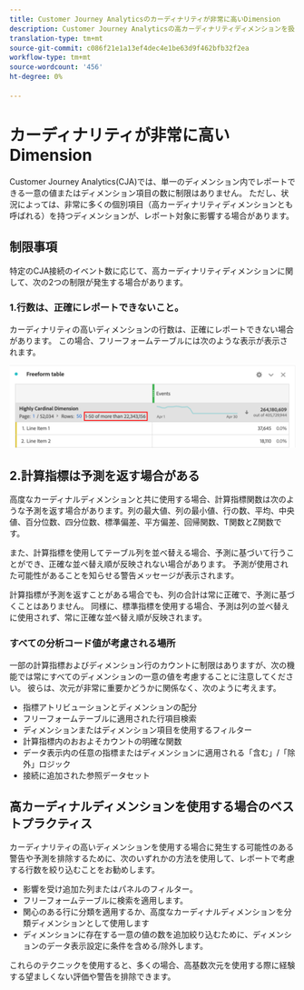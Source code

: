 ```yaml
---
title: Customer Journey Analyticsのカーディナリティが非常に高いDimension
description: Customer Journey Analyticsの高カーディナリティディメンションを扱う際のベストプラクティスを説明します。
translation-type: tm+mt
source-git-commit: c086f21e1a13ef4dec4e1be63d9f462bfb32f2ea
workflow-type: tm+mt
source-wordcount: '456'
ht-degree: 0%

---
```



# カーディナリティが非常に高いDimension

Customer Journey Analytics(CJA)では、単一のディメンション内でレポートできる一意の値またはディメンション項目の数に制限はありません。 ただし、状況によっては、非常に多くの個別項目（高カーディナリティディメンションとも呼ばれる）を持つディメンションが、レポート対象に影響する場合があります。

## 制限事項

特定のCJA接続のイベント数に応じて、高カーディナリティディメンションに関して、次の2つの制限が発生する場合があります。

### 1.行数は、正確にレポートできないこと。

カーディナリティの高いディメンションの行数は、正確にレポートできない場合があります。 この場合、フリーフォームテーブルには次のような表示が表示されます。

![](assets/high-cardinality.png)

## 2.計算指標は予測を返す場合がある

高度なカーディナルディメンションと共に使用する場合、計算指標関数は次のような予測を返す場合があります。列の最大値、列の最小値、行の数、平均、中央値、百分位数、四分位数、標準偏差、平方偏差、回帰関数、T関数とZ関数です。

また、計算指標を使用してテーブル列を並べ替える場合、予測に基づいて行うことができ、正確な並べ替え順が反映されない場合があります。 予測が使用された可能性があることを知らせる警告メッセージが表示されます。

計算指標が予測を返すことがある場合でも、列の合計は常に正確で、予測に基づくことはありません。 同様に、標準指標を使用する場合、予測は列の並べ替えに使用されず、常に正確な並べ替え順が反映されます。

### すべての分析コード値が考慮される場所

一部の計算指標およびディメンション行のカウントに制限はありますが、次の機能では常にすべてのディメンションの一意の値を考慮することに注意してください。 彼らは、次元が非常に重要かどうかに関係なく、次のように考えます。

* 指標アトリビューションとディメンションの配分
* フリーフォームテーブルに適用された行項目検索
* ディメンションまたはディメンション項目を使用するフィルター
* 計算指標内のおおよそカウントの明確な関数
* データ表示内の任意の指標またはディメンションに適用される「含む」/「除外」ロジック
* 接続に追加された参照データセット

## 高カーディナルディメンションを使用する場合のベストプラクティス

カーディナリティの高いディメンションを使用する場合に発生する可能性のある警告や予測を排除するために、次のいずれかの方法を使用して、レポートで考慮する行数を絞り込むことをお勧めします。

* 影響を受け追加た列またはパネルのフィルター。
* フリーフォームテーブルに検索を適用します。
* 関心のある行に分類を適用するか、高度なカーディナルディメンションを分類ディメンションとして使用します
* ディメンションに存在する一意の値の数を追加絞り込むために、ディメンションのデータ表示設定に条件を含める/除外します。

これらのテクニックを使用すると、多くの場合、高基数次元を使用する際に経験する望ましくない評価や警告を排除できます。
